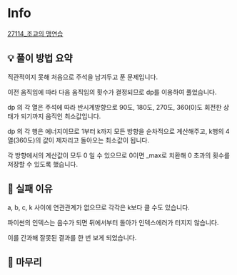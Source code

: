 # Info
[27114_조교의 맹연습](https://www.acmicpc.net/problem/27114)

## 💡 풀이 방법 요약

직관적이지 못해 처음으로 주석을 남겨두고 푼 문제입니다.

이전 움직임에 따라 다음 움직임의 횟수가 결정되므로 dp를 이용하여 풀었습니다.

dp 의 각 열은 주석에 따라 반시계방향으로 90도, 180도, 270도, 360(0)도 회전한 상태가 되기까지 움직인 최소값입니다.

dp 의 각 행은 에너지이므로 1부터 k까지 모든 방향을 순차적으로 계산해주고, k행의 4열(360도)의 값이 제자리고 돌아오는 최소값이 됩니다.

각 방향에서의 계산값이 모두 0 일 수 있으므로 0이면 _max로 치환해 0 초과의 횟수를 저장할 수 있도록 했습니다.

## 👀 실패 이유

a, b, c, k 사이에 연관관계가 없으므로 각각은 k보다 클 수도 있습니다.

파이썬의 인덱스는 음수가 되면 뒤에서부터 돌아가 인덱스에러가 터지지 않습니다.

이를 간과해 잘못된 결과를 한 번 보게 되었습니다.

## 🙂 마무리
